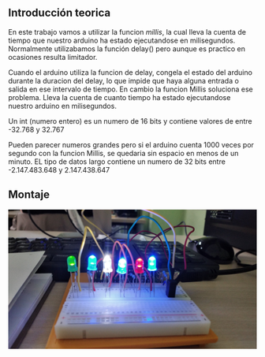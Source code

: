 ## Introducción teorica

En este trabajo vamos a utilizar la funcion *millis*, la cual lleva la cuenta de tiempo que nuestro arduino ha estado ejecutandose en milisegundos. Normalmente utilizabamos la función delay() pero aunque es practico en ocasiones resulta limitador. 

Cuando el arduino utiliza la funcion de delay, congela el estado del arduino durante la duracion del delay, lo que impide que haya alguna entrada o salida en ese intervalo de tiempo. En cambio la funcion Millis soluciona ese problema. Lleva la cuenta de cuanto tiempo ha estado ejecutandose nuestro arduino en milisegundos. 

Un int (numero entero) es un numero de 16 bits y contiene valores de entre -32.768 y 32.767

Pueden parecer numeros grandes pero si el arduino cuenta 1000 veces por segundo con la funcion Millis, se quedaria sin espacio en menos de un minuto. EL tipo de datos largo contiene un numero de 32 bits entre -2.147.483.648 y 2.147.438.647

## Montaje

![kkkk](https://github.com/Mikeey666/1er-trimestre/blob/main/IMG-20220112-WA0007.jpeg?raw=true)
